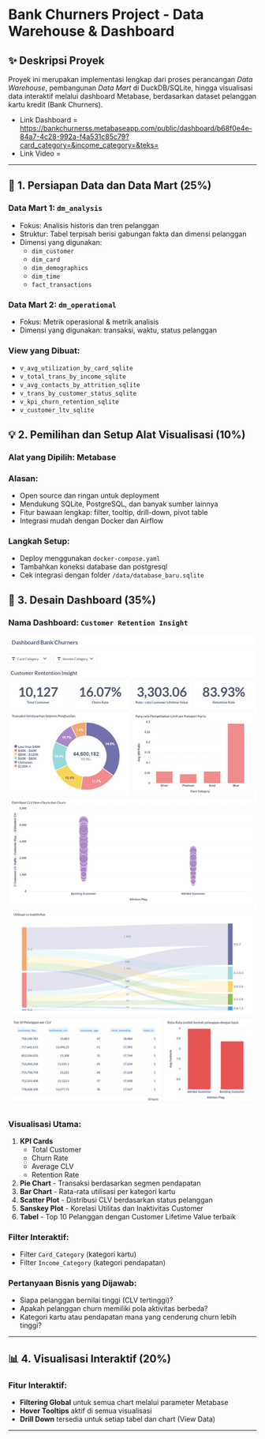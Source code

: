 # Bank Churners Project - Data Warehouse & Dashboard

## ✨ Deskripsi Proyek

Proyek ini merupakan implementasi lengkap dari proses perancangan *Data Warehouse*, pembangunan *Data Mart* di DuckDB/SQLite, hingga visualisasi data interaktif melalui dashboard Metabase, berdasarkan dataset pelanggan kartu kredit (Bank Churners).

- Link Dashboard = https://bankchurnerss.metabaseapp.com/public/dashboard/b68f0e4e-84a7-4c28-992a-f4a531c85c79?card_category=&income_category=&teks=
- Link Video     = 
---

## 📂 1. Persiapan Data dan Data Mart (25%)

### Data Mart 1: `dm_analysis`
- Fokus: Analisis historis dan tren pelanggan
- Struktur: Tabel terpisah berisi gabungan fakta dan dimensi pelanggan
- Dimensi yang digunakan:
  - `dim_customer`
  - `dim_card`
  - `dim_demographics`
  - `dim_time`
  - `fact_transactions`

### Data Mart 2: `dm_operational`
- Fokus: Metrik operasional & metrik analisis
- Dimensi yang digunakan: transaksi, waktu, status pelanggan

### View yang Dibuat:
- `v_avg_utilization_by_card_sqlite`
- `v_total_trans_by_income_sqlite`
- `v_avg_contacts_by_attrition_sqlite`
- `v_trans_by_customer_status_sqlite`
- `v_kpi_churn_retention_sqlite`
- `v_customer_ltv_sqlite`



## 💡 2. Pemilihan dan Setup Alat Visualisasi (10%)

### Alat yang Dipilih: **Metabase**

### Alasan:
- Open source dan ringan untuk deployment
- Mendukung SQLite, PostgreSQL, dan banyak sumber lainnya
- Fitur bawaan lengkap: filter, tooltip, drill-down, pivot table
- Integrasi mudah dengan Docker dan Airflow

### Langkah Setup:
- Deploy menggunakan `docker-compose.yaml`
- Tambahkan koneksi database dan postgresql
- Cek integrasi dengan folder `/data/database_baru.sqlite`


## 🎨 3. Desain Dashboard (35%)

### Nama Dashboard: `Customer Retention Insight`

![Dashboard Preview](https://github.com/otherlife-code/DWIB_Final-Project/raw/main/Progress%20Milestone%203_Visualisasi%20Data/Asset/Dashboard_1.png)
![Dashboard Preview_2](https://github.com/otherlife-code/DWIB_Final-Project/blob/main/Progress%20Milestone%203_Visualisasi%20Data/Asset/Dashboard_2.png)

### Visualisasi Utama:
1. **KPI Cards**
   - Total Customer
   - Churn Rate
   - Average CLV
   - Retention Rate
2. **Pie Chart** - Transaksi berdasarkan segmen pendapatan
3. **Bar Chart** - Rata-rata utilisasi per kategori kartu
4. **Scatter Plot** - Distribusi CLV berdasarkan status pelanggan
5. **Sanskey Plot** - Korelasi Utilitas dan Inaktivitas Customer
6. **Tabel** - Top 10 Pelanggan dengan Customer Lifetime Value terbaik

### Filter Interaktif:
- Filter `Card_Category` (kategori kartu)
- Filter `Income_Category` (kategori pendapatan)

### Pertanyaan Bisnis yang Dijawab:
- Siapa pelanggan bernilai tinggi (CLV tertinggi)?
- Apakah pelanggan churn memiliki pola aktivitas berbeda?
- Kategori kartu atau pendapatan mana yang cenderung churn lebih tinggi?

---

## 📊 4. Visualisasi Interaktif (20%)

### Fitur Interaktif:
- **Filtering Global** untuk semua chart melalui parameter Metabase
- **Hover Tooltips** aktif di semua visualisasi
- **Drill Down** tersedia untuk setiap tabel dan chart (View Data)

---
